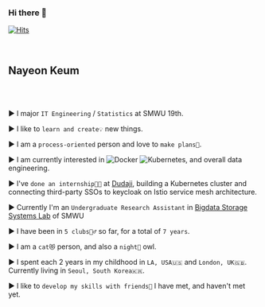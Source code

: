 ### Hi there 👋

[![Hits](https://hits.seeyoufarm.com/api/count/incr/badge.svg?url=https%3A%2F%2Fgithub.com%2FNayeonKeum&count_bg=%2379C83D&title_bg=%23555555&icon=&icon_color=%23E7E7E7&title=hits&edge_flat=false)](https://hits.seeyoufarm.com)

<br>

## Nayeon Keum

<br>

<br>

▶️  I major `IT Engineering` / `Statistics` at SMWU 19th.

▶️  I like to `learn and create💡` new things.

▶️  I am a `process-oriented` person and love to `make plans🧭`.

▶️ I am currently interested in <img alt="Docker" src ="https://img.shields.io/badge/Docker-2496ED?style=flat-square&logo=Docker&logoColor=white"/> 
<img alt="Kubernetes" src ="https://img.shields.io/badge/Kubernetes-326CE5?style=flat-square&logo=Kubernetes&logoColor=white"/>, and overall data engineering.

▶️  I've `done an internship👩‍💻` at [Dudaji](https://www.dudaji.com/), building a Kubernetes cluster and connecting third-party SSOs to keycloak on Istio service mesh architecture.

▶️  Currently I'm an `Undergraduate Research Assistant` in [Bigdata Storage Systems Lab](http://bslab.sookmyung.ac.kr/index.html) of SMWU

▶️  I have been in `5 clubs👯‍♂️` so far, for a total of `7 years`.

▶️  I am a `cat😻` person, and also a `night🌛` owl.

▶️  I spent each 2 years in my childhood in `LA, USA🇺🇸` and `London, UK🇬🇧`. Currently living in `Seoul, South Korea🇰🇷`.

▶️  I like to `develop my skills with friends👣` I have met, and haven't met yet.


<br>
<!-- 
## Breif activities

<br>

▶️  Python, C++, AI lecturer of CodingPlus Academy (2019.2 ~ 2021.2)

▶️  ✨[SOLUX](https://solux.tistory.com/)✨ 25th, Executive team (2020.2 ~ 2021.2)

▶️  ✨[SOLUX](https://solux.tistory.com/)✨ 26th, Club president (2021.2 ~ 2022.2)

▶️  💚[KUSITMS](https://cafe.naver.com/kusitms)💙(Korean University Students IT, Management Society) 23rd management team / Developer (2021.1 ~ 2021.6)

▶️  💚[KUSITMS](https://cafe.naver.com/kusitms)💙(Korean University Students IT, Management Society) 24th vice president / Developer (2021.6 ~ 2021.12)

▶️  KAIST 2021 Summer 🏕️[MadCamp](https://madcamp.io/)🏕️(2021.6 ~ 2021.7)

▶️  ⭐[GDSC](https://gdsc.community.dev/sookmyung-womens-university/)⭐(Google Developer Student Clubs) Sookmyung Member (2021.8 ~ 2022.7)

▶️  🐘[BOAZ](https://www.bigdataboaz.com/)🐘 18th, Data Engineering Part Member, management team of Data Research Team (2022.1 ~ 2022.6)

▶️  👩🏻‍💻[Dudaji](https://www.dudaji.com/)👩🏻‍💻, internship (2022.3 ~ 2022.6)

▶️  🐘[BOAZ](https://www.bigdataboaz.com/)🐘 18th, Data Engineering Part Lead (2022.6 ~ 2023.1)

▶️  💾[Bigdata Storage Systems Lab](http://bslab.sookmyung.ac.kr/index.html)💾, Undergraduate Research Assistant (2022.10 ~ 2023.2)

<br> -->


<h4 align="center"> 🛠 Tech Stack 🛠</h4>
<p align="center"> Tech stats I mainly use</p>
</br>

<p align="center">
  
<img src="https://img.shields.io/badge/Python-3776AB?style=flat-square&logo=Python&logoColor=white"/>
<img src="https://img.shields.io/badge/c++-00599C?style=flat-square&logo=c%2B%2B&logoColor=white"/>
<img src="https://img.shields.io/badge/Java-007396?style=flat-square&logo=Java&logoColor=white"/>
<img src="https://img.shields.io/badge/Kotlin-7F52FF?style=flat-square&logo=Kotlin&logoColor=white"/>

<br>

<img src="https://img.shields.io/badge/MySQL-4479A1?style=flat-square&logo=MySQL&logoColor=white"/>
<img alt="PostgreSQL" src ="https://img.shields.io/badge/PostgreSQL-4169E1?style=flat-square&logo=PostgreSQL&logoColor=white"/>
<img src="https://img.shields.io/badge/MongoDB-47A248?style=flat-square&logo=MongoDB&logoColor=white"/>
<img src="https://img.shields.io/badge/Node.js-339933?style=flat-square&logo=Node.js&logoColor=white"/>
<img src="https://img.shields.io/badge/TypeScript-3178C6?style=flat-square&logo=TypeScript&logoColor=white"/>
<br>

<img src="https://img.shields.io/badge/Amazon AWS-232F3E?style=flat-square&logo=Amazon%20AWS&logoColor=white"/>
<img alt="Google Cloud" src ="https://img.shields.io/badge/Google Cloud-4285F4?&style=flat-square&logo=Google Cloud&logoColor=white"/>

<br>

<img alt="Docker" src ="https://img.shields.io/badge/Docker-2496ED?style=flat-square&logo=Docker&logoColor=white"/> 
<img alt="Kubernetes" src ="https://img.shields.io/badge/Kubernetes-326CE5?style=flat-square&logo=Kubernetes&logoColor=white"/>

<br>

<img src="https://img.shields.io/badge/Notion-000000?style=flat-square&logo=Notion&logoColor=white"/>
<img src="https://img.shields.io/badge/Slack-4A154B?style=flat-square&logo=Slack&logoColor=white"/> 
<img src="https://img.shields.io/badge/Trello-0052CC?style=flat-square&logo=Trello&logoColor=white"/>

<br><br>

<h4 align="center"><b>📞📫 How to reach me</b></h3>

<p align="center">
<a href="mailto:rmaskdus0208@gmail.com"> <img src="https://img.shields.io/badge/Gmail-d14836?style=flat-square&logo=Gmail&logoColor=white&link=mailto:rmaskdus0208@gmail.com"/></a>
<a href="https://instagram.com/nayeongold"><img src="https://img.shields.io/badge/Instagram-E4405F?style=flat-square&logo=Instagram&logoColor=white"/></a>

</p>
</br>

<h4 align="center"><b>FMI</b></h3>

<p align="center">
<a href="https://www.linkedin.com/in/%EB%82%98%EC%97%B0-%EA%B8%88-7aa490204/"><img src="https://img.shields.io/badge/LinkedIn-0A66C2?style=flat-square&logo=LinkedIn&logoColor=white"/></a>
  

</p>


</br>

<!-- 
![My GitHub stats](https://github-readme-stats.vercel.app/api?username=NayeonKeum&show_icons=true&theme=tokyonight)

[![Top Langs](https://github-readme-stats.vercel.app/api/top-langs/?username=NayeonKeum&layout=compact)](https://github.com/anuraghazra/github-readme-stats)

 -->
